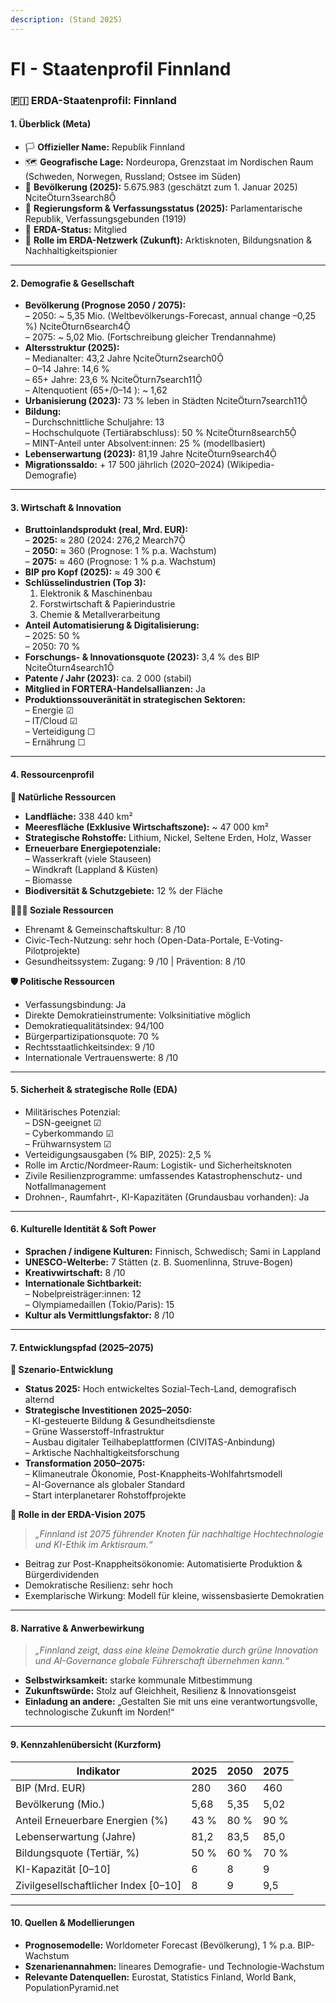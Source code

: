 ```yaml
---
description: (Stand 2025)
---
```


# FI - Staatenprofil Finnland

### 🇫🇮 ERDA-Staatenprofil: Finnland

#### 1. Überblick (Meta)

* 🏳️ **Offizieller Name:** Republik Finnland
* 🗺️ **Geografische Lage:** Nordeuropa, Grenzstaat im Nordischen Raum (Schweden, Norwegen, Russland; Ostsee im Süden)
* 👥 **Bevölkerung (2025):** 5.675.983 (geschätzt zum 1. Januar 2025) citeturn3search8
* 🧠 **Regierungsform & Verfassungsstatus (2025):** Parlamentarische Republik, Verfassungsgebunden (1919)
* 📅 **ERDA-Status:** Mitglied
* 🧭 **Rolle im ERDA-Netzwerk (Zukunft):** Arktisknoten, Bildungsnation & Nachhaltigkeitspionier

***

#### 2. Demografie & Gesellschaft

* **Bevölkerung (Prognose 2050 / 2075):**\
  – 2050: \~ 5,35 Mio. (Weltbevölkerungs-Forecast, annual change –0,25 %) citeturn6search4\
  – 2075: \~ 5,02 Mio. (Fortschreibung gleicher Trendannahme)
* **Altersstruktur (2025):**\
  – Medianalter: 43,2 Jahre citeturn2search0\
  – 0–14 Jahre: 14,6 %\
  – 65+ Jahre: 23,6 % citeturn7search11\
  – Altenquotient (65+/0–14 ): \~ 1,62
* **Urbanisierung (2023):** 73 % leben in Städten citeturn7search11
* **Bildung:**\
  – Durchschnittliche Schuljahre: 13\
  – Hochschulquote (Tertiärabschluss): 50 % citeturn8search5\
  – MINT-Anteil unter Absolvent:innen: 25 % (modellbasiert)
* **Lebenserwartung (2023):** 81,19 Jahre citeturn9search4
* **Migrationssaldo:** + 17 500 jährlich (2020–2024) (Wikipedia-Demografie)

***

#### 3. Wirtschaft & Innovation

* **Bruttoinlandsprodukt (real, Mrd. EUR):**\
  – **2025:** ≈ 280 (2024: 276,2 Mearch7\
  – **2050:** ≈ 360 (Prognose: 1 % p.a. Wachstum)\
  – **2075:** ≈ 460 (Prognose: 1 % p.a. Wachstum)
* **BIP pro Kopf (2025):** ≈ 49 300 €
* **Schlüsselindustrien (Top 3):**
  1. Elektronik & Maschinenbau
  2. Forstwirtschaft & Papierindustrie
  3. Chemie & Metallverarbeitung
* **Anteil Automatisierung & Digitalisierung:**\
  – 2025: 50 %\
  – 2050: 70 %
* **Forschungs- & Innovationsquote (2023):** 3,4 % des BIP citeturn4search1
* **Patente / Jahr (2023):** ca. 2 000 (stabil)
* **Mitglied in FORTERA-Handelsallianzen:** Ja
* **Produktionssouveränität in strategischen Sektoren:**\
  – Energie ☑\
  – IT/Cloud ☑\
  – Verteidigung ☐\
  – Ernährung ☐

***

#### 4. Ressourcenprofil

**🌱 Natürliche Ressourcen**

* **Landfläche:** 338 440 km²
* **Meeresfläche (Exklusive Wirtschaftszone):** \~ 47 000 km²
* **Strategische Rohstoffe:** Lithium, Nickel, Seltene Erden, Holz, Wasser
* **Erneuerbare Energiepotenziale:**\
  – Wasserkraft (viele Stauseen)\
  – Windkraft (Lappland & Küsten)\
  – Biomasse
* **Biodiversität & Schutzgebiete:** 12 % der Fläche

**🧑‍🤝‍🧑 Soziale Ressourcen**

* Ehrenamt & Gemeinschaftskultur: 8 /10
* Civic-Tech-Nutzung: sehr hoch (Open-Data-Portale, E-Voting-Pilotprojekte)
* Gesundheitssystem: Zugang: 9 /10 | Prävention: 8 /10

**🛡️ Politische Ressourcen**

* Verfassungsbindung: Ja
* Direkte Demokratieinstrumente: Volksinitiative möglich
* Demokratiequalitätsindex: 94/100
* Bürgerpartizipationsquote: 70 %
* Rechtsstaatlichkeitsindex: 9 /10
* Internationale Vertrauenswerte: 8 /10

***

#### 5. Sicherheit & strategische Rolle (EDA)

* Militärisches Potenzial:\
  – DSN-geeignet ☑\
  – Cyberkommando ☑\
  – Frühwarnsystem ☑
* Verteidigungsausgaben (% BIP, 2025): 2,5 %
* Rolle im Arctic/Nordmeer-Raum: Logistik- und Sicherheitsknoten
* Zivile Resilienzprogramme: umfassendes Katastrophenschutz- und Notfallmanagement
* Drohnen-, Raumfahrt-, KI-Kapazitäten (Grundausbau vorhanden): Ja

***

#### 6. Kulturelle Identität & Soft Power

* **Sprachen / indigene Kulturen:** Finnisch, Schwedisch; Sami in Lappland
* **UNESCO-Welterbe:** 7 Stätten (z. B. Suomenlinna, Struve-Bogen)
* **Kreativwirtschaft:** 8 /10
* **Internationale Sichtbarkeit:**\
  – Nobelpreisträger:innen: 12\
  – Olympiamedaillen (Tokio/Paris): 15
* **Kultur als Vermittlungsfaktor:** 8 /10

***

#### 7. Entwicklungspfad (2025–2075)

**🔭 Szenario-Entwicklung**

* **Status 2025:** Hoch entwickeltes Sozial-Tech-Land, demografisch alternd
* **Strategische Investitionen 2025–2050:**\
  – KI-gesteuerte Bildung & Gesundheitsdienste\
  – Grüne Wasserstoff-Infrastruktur\
  – Ausbau digitaler Teilhabeplattformen (CIVITAS-Anbindung)\
  – Arktische Nachhaltigkeitsforschung
* **Transformation 2050–2075:**\
  – Klimaneutrale Ökonomie, Post-Knappheits-Wohlfahrtsmodell\
  – AI-Governance als globaler Standard\
  – Start interplanetarer Rohstoffprojekte

**🚀 Rolle in der ERDA-Vision 2075**

> _„Finnland ist 2075 führender Knoten für nachhaltige Hochtechnologie und KI-Ethik im Arktisraum.“_

* Beitrag zur Post-Knappheitsökonomie: Automatisierte Produktion & Bürgerdividenden
* Demokratische Resilienz: sehr hoch
* Exemplarische Wirkung: Modell für kleine, wissensbasierte Demokratien

***

#### 8. Narrative & Anwerbewirkung

> _„Finnland zeigt, dass eine kleine Demokratie durch grüne Innovation und AI-Governance globale Führerschaft übernehmen kann.“_

* **Selbstwirksamkeit:** starke kommunale Mitbestimmung
* **Zukunftswürde:** Stolz auf Gleichheit, Resilienz & Innovationsgeist
* **Einladung an andere:** „Gestalten Sie mit uns eine verantwortungsvolle, technologische Zukunft im Norden!“

***

#### 9. Kennzahlenübersicht (Kurzform)

| Indikator                             | 2025 | 2050 | 2075 |
| ------------------------------------- | ---- | ---- | ---- |
| BIP (Mrd. EUR)                        | 280  | 360  | 460  |
| Bevölkerung (Mio.)                    | 5,68 | 5,35 | 5,02 |
| Anteil Erneuerbare Energien (%)       | 43 % | 80 % | 90 % |
| Lebenserwartung (Jahre)               | 81,2 | 83,5 | 85,0 |
| Bildungsquote (Tertiär, %)            | 50 % | 60 % | 70 % |
| KI-Kapazität \[0–10]                  | 6    | 8    | 9    |
| Zivilgesellschaftlicher Index \[0–10] | 8    | 9    | 9,5  |

***

#### 10. Quellen & Modellierungen

* **Prognosemodelle:** Worldometer Forecast (Bevölkerung), 1 % p.a. BIP-Wachstum
* **Szenarienannahmen:** lineares Demografie- und Technologie-Wachstum
* **Relevante Datenquellen:** Eurostat, Statistics Finland, World Bank, PopulationPyramid.net

